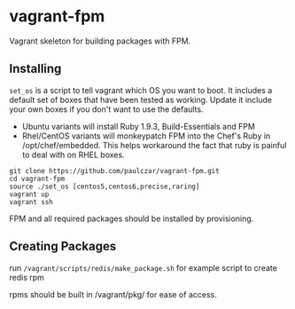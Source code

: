 # vagrant-fpm

Vagrant skeleton for building packages with FPM.

## Installing

`set_os` is a script to tell vagrant which OS you want to boot.  It includes a default set of boxes that have been
tested as working.   Update it include your own boxes if you don't want to use the defaults.

* Ubuntu variants will install Ruby 1.9.3, Build-Essentials and FPM
* Rhel/CentOS variants will monkeypatch FPM into the Chef's Ruby in /opt/chef/embedded.  This helps workaround the fact that ruby is painful to deal with on RHEL boxes.


```
git clone https://github.com/paulczar/vagrant-fpm.git
cd vagrant-fpm
source ./set_os [centos5,centos6,precise,raring]
vagrant up
vagrant ssh
```
FPM and all required packages should be installed by provisioning.

## Creating Packages

run `/vagrant/scripts/redis/make_package.sh` for example script to create redis rpm

rpms should be built in /vagrant/pkg/ for ease of access.


